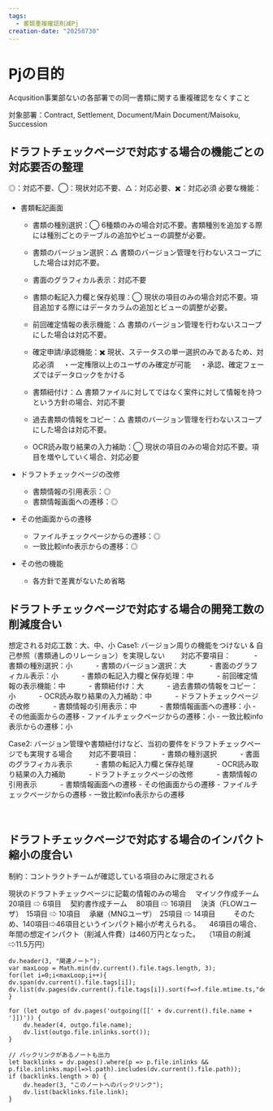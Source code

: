 ```yaml
---
tags:
  - 書類重複確認削減Pj
creation-date: "20250730"
---
```


# Pjの目的

Acqusition事業部ないの各部署での同一書類に関する重複確認をなくすこと

対象部署：Contract, Settlement, Document/Main Document/Maisoku, Succession

## ドラフトチェックページで対応する場合の機能ごとの対応要否の整理

◎：対応不要、◯：現状対応不要、△：対応必要、✖️：対応必須
必要な機能：
- 書類転記画面
	- 書類の種別選択：◯
	  6種類のみの場合対応不要。書類種別を追加する際には種別ごとのテーブルの追加やビューの調整が必要。
	  
	- 書類のバージョン選択：△
	  書類のバージョン管理を行わないスコープにした場合は対応不要。
	  
	- 書面のグラフィカル表示：対応不要
	  
	- 書類の転記入力欄と保存処理：◯
	  現状の項目のみの場合対応不要。項目追加する際にはデータカラムの追加とビューの調整が必要。
	  
	- 前回確定情報の表示機能：△
	  書類のバージョン管理を行わないスコープにした場合は対応不要。
	  
	- 確定申請/承認機能：✖️
	  現状、ステータスの単一選択のみであるため、対応必須
	  　・一定権限以上のユーザのみ確定が可能
	  　・承認、確定フェーズではデータロックをかける
	  
	- 書類紐付け：△
	  書類ファイルに対してではなく案件に対して情報を持つという方針の場合、対応不要
	  
	- 過去書類の情報をコピー：△
	  書類のバージョン管理を行わないスコープにした場合は対応不要。
	  
	- OCR読み取り結果の入力補助：◯
	  現状の項目のみの場合対応不要。項目を増やしていく場合、対応必要
	  
 - ドラフトチェックページの改修
	 - 書類情報の引用表示：◎
	 - 書類情報画面への遷移：◎
	   
 - その他画面からの遷移
	 - ファイルチェックページからの遷移：◎
	 - 一致比較info表示からの遷移：◎
	   
- その他の機能
	- 各方針で差異がないため省略

## ドラフトチェックページで対応する場合の開発工数の削減度合い

想定される対応工数：大、中、小
Case1: バージョン周りの機能をつけない & 自己参照（書類通しのリレーション）を実現しない
　　対応不要項目：
　　　- 書類の種別選択：小
　　　- 書類のバージョン選択：大
　　　- 書面のグラフィカル表示：小
　　　- 書類の転記入力欄と保存処理：中
　　　- 前回確定情報の表示機能：中
　　　- 書類紐付け：大
　　　- 過去書類の情報をコピー：小
　　　- OCR読み取り結果の入力補助：中
　　　- ドラフトチェックページの改修
	　　　- 書類情報の引用表示：中
	　　　- 書類情報画面への遷移：小
	   - その他画面からの遷移
		   - ファイルチェックページからの遷移：小
		   - 一致比較info表示からの遷移：小

Case2: バージョン管理や書類紐付けなど、当初の要件をドラフトチェックページでも実現する場合
　　対応不要項目：
　　　- 書類の種別選択
　　　- 書面のグラフィカル表示
　　　- 書類の転記入力欄と保存処理
　　　- OCR読み取り結果の入力補助
　　　- ドラフトチェックページの改修
	　　　- 書類情報の引用表示
	　　　- 書類情報画面への遷移
	   - その他画面からの遷移
		   - ファイルチェックページからの遷移
		   - 一致比較info表示からの遷移

　
## ドラフトチェックページで対応する場合のインパクト縮小の度合い

制約：コントラクトチームが確認している項目のみに限定される

現状のドラフトチェックページに記載の情報のみの場合
　マイソク作成チーム　20項目 ⇨ 6項目
　契約書作成チーム　 80項目 ⇨ 16項目
　決済（FLOWユーザ）　15項目 ⇨ 10項目
　承継（MNGユーザ）　25項目 ⇨ 14項目
　
　そのため、140項目⇨46項目というインパクト縮小が考えられる。
　46項目の場合、年間の想定インパクト（削減人件費）は460万円となった。
　（1項目の削減⇨11.5万円）




```dataviewjs
dv.header(3, "関連ノート");
var maxLoop = Math.min(dv.current().file.tags.length, 3);
for(let i=0;i<maxLoop;i++){
dv.span(dv.current().file.tags[i]);
dv.list(dv.pages(dv.current().file.tags[i]).sort(f=>f.file.mtime.ts,"desc").limit(15).file.link);
}

for (let outgo of dv.pages('outgoing([[' + dv.current().file.name + ']])')) {
    dv.header(4, outgo.file.name);
    dv.list(outgo.file.inlinks.sort());
}

// バックリンクがあるノートも出力
let backlinks = dv.pages().where(p => p.file.inlinks && p.file.inlinks.map(l=>l.path).includes(dv.current().file.path));
if (backlinks.length > 0) {
    dv.header(3, "このノートへのバックリンク");
    dv.list(backlinks.file.link);
}

```